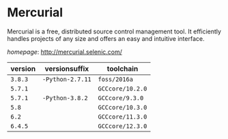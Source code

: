 # Mercurial

Mercurial is a free, distributed source control management tool. It efficiently handles projects of any size and offers an easy and intuitive interface.

*homepage*: <http://mercurial.selenic.com/>

version | versionsuffix | toolchain
--------|---------------|----------
``3.8.3`` | ``-Python-2.7.11`` | ``foss/2016a``
``5.7.1`` |  | ``GCCcore/10.2.0``
``5.7.1`` | ``-Python-3.8.2`` | ``GCCcore/9.3.0``
``5.8`` |  | ``GCCcore/10.3.0``
``6.2`` |  | ``GCCcore/11.3.0``
``6.4.5`` |  | ``GCCcore/12.3.0``
